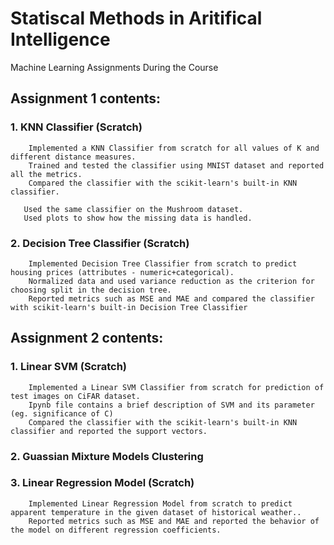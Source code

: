 # Statiscal Methods in Aritifical Intelligence
Machine Learning Assignments During the Course

## Assignment 1 contents:

### 1.  KNN Classifier (Scratch)
        Implemented a KNN Classifier from scratch for all values of K and different distance measures.
        Trained and tested the classifier using MNIST dataset and reported all the metrics.
        Compared the classifier with the scikit-learn's built-in KNN classifier.
        
       Used the same classifier on the Mushroom dataset.
       Used plots to show how the missing data is handled.
       
### 2. Decision Tree Classifier (Scratch)
        Implemented Decision Tree Classifier from scratch to predict housing prices (attributes - numeric+categorical).
        Normalized data and used variance reduction as the criterion for choosing split in the decision tree.
        Reported metrics such as MSE and MAE and compared the classifier with scikit-learn's built-in Decision Tree Classifier
        
        

## Assignment 2  contents:

### 1.  Linear SVM (Scratch)
        Implemented a Linear SVM Classifier from scratch for prediction of test images on CiFAR dataset.
        Ipynb file contains a brief description of SVM and its parameter (eg. significance of C)
        Compared the classifier with the scikit-learn's built-in KNN classifier and reported the support vectors.
        
### 2. Guassian Mixture Models Clustering
       
### 3. Linear Regression Model (Scratch)
        Implemented Linear Regression Model from scratch to predict apparent temperature in the given dataset of historical weather..
        Reported metrics such as MSE and MAE and reported the behavior of the model on different regression coefficients. 
        
